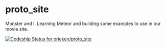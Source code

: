 proto_site
==========

Monster and I, Learning Meteor and building some examples to use in our movie site.

[ ![Codeship Status for orieken/proto_site](https://www.codeship.io/projects/014aae20-158c-0132-5be9-5a98aaba18e0/status)](https://www.codeship.io/projects/33685)
